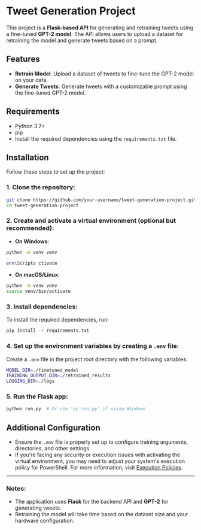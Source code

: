 
# Tweet Generation Project

This project is a **Flask-based API** for generating and retraining tweets using a fine-tuned **GPT-2 model**. The API allows users to upload a dataset for retraining the model and generate tweets based on a prompt.

## Features

- **Retrain Model**: Upload a dataset of tweets to fine-tune the GPT-2 model on your data.
- **Generate Tweets**: Generate tweets with a customizable prompt using the fine-tuned GPT-2 model.

## Requirements

- Python 3.7+
- pip
- Install the required dependencies using the `requirements.txt` file.

## Installation

Follow these steps to set up the project:

### 1. Clone the repository:

```bash
git clone https://github.com/your-username/tweet-generation-project.git
cd tweet-generation-project
```

### 2. Create and activate a virtual environment (optional but recommended):

- **On Windows**:

```bash
python -m venv venv
.
env\Scripts ctivate
```

- **On macOS/Linux**:

```bash
python -m venv venv
source venv/bin/activate
```

### 3. Install dependencies:

To install the required dependencies, run:

```bash
pip install -r requirements.txt
```

### 4. Set up the environment variables by creating a `.env` file:

Create a `.env` file in the project root directory with the following variables:

```bash
MODEL_DIR=./finetuned_model
TRAINING_OUTPUT_DIR=./retrained_results
LOGGING_DIR=./logs
```

### 5. Run the Flask app:

```bash
python run.py  # Or use 'py run.py' if using Windows
```

## Additional Configuration

- Ensure the `.env` file is properly set up to configure training arguments, directories, and other settings.
- If you're facing any security or execution issues with activating the virtual environment, you may need to adjust your system's execution policy for PowerShell. For more information, visit [Execution Policies](https://go.microsoft.com/fwlink/?LinkID=135170).

---

### Notes:

- The application uses **Flask** for the backend API and **GPT-2** for generating tweets.
- Retraining the model will take time based on the dataset size and your hardware configuration.
